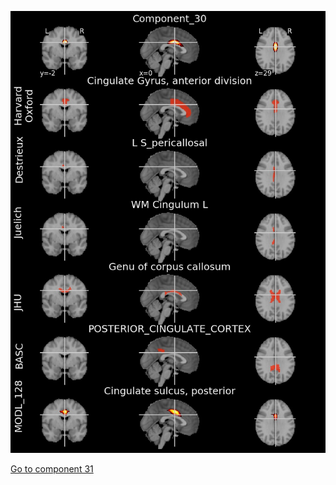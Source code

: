![30](preliminary/30.jpg "Component 30")

[Go to component 31](https://parietal-inria.github.io/MODL_atlas/256/31 "Component 31")
